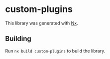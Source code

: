# custom-plugins

This library was generated with [Nx](https://nx.dev).



## Building

Run `nx build custom-plugins` to build the library.




